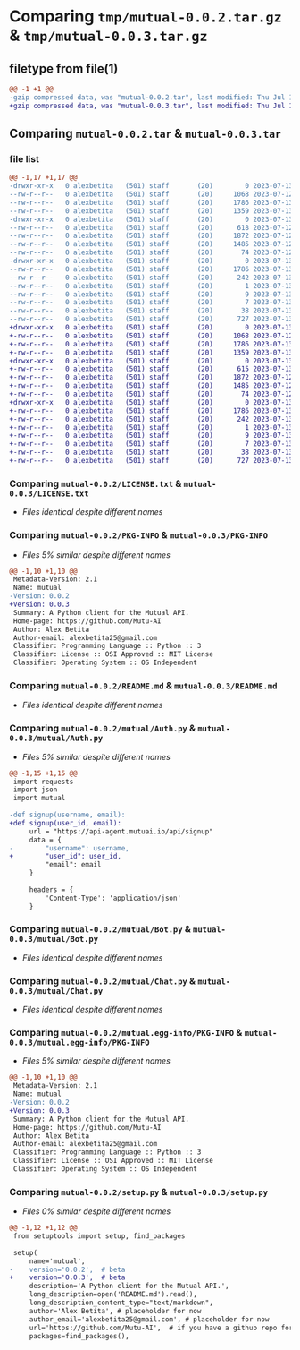 # Comparing `tmp/mutual-0.0.2.tar.gz` & `tmp/mutual-0.0.3.tar.gz`

## filetype from file(1)

```diff
@@ -1 +1 @@
-gzip compressed data, was "mutual-0.0.2.tar", last modified: Thu Jul 13 01:30:05 2023, max compression
+gzip compressed data, was "mutual-0.0.3.tar", last modified: Thu Jul 13 02:57:36 2023, max compression
```

## Comparing `mutual-0.0.2.tar` & `mutual-0.0.3.tar`

### file list

```diff
@@ -1,17 +1,17 @@
-drwxr-xr-x   0 alexbetita   (501) staff       (20)        0 2023-07-13 01:30:05.902041 mutual-0.0.2/
--rw-r--r--   0 alexbetita   (501) staff       (20)     1068 2023-07-12 18:54:58.000000 mutual-0.0.2/LICENSE.txt
--rw-r--r--   0 alexbetita   (501) staff       (20)     1786 2023-07-13 01:30:05.901697 mutual-0.0.2/PKG-INFO
--rw-r--r--   0 alexbetita   (501) staff       (20)     1359 2023-07-13 01:25:22.000000 mutual-0.0.2/README.md
-drwxr-xr-x   0 alexbetita   (501) staff       (20)        0 2023-07-13 01:30:05.900452 mutual-0.0.2/mutual/
--rw-r--r--   0 alexbetita   (501) staff       (20)      618 2023-07-12 21:23:18.000000 mutual-0.0.2/mutual/Auth.py
--rw-r--r--   0 alexbetita   (501) staff       (20)     1872 2023-07-12 21:23:23.000000 mutual-0.0.2/mutual/Bot.py
--rw-r--r--   0 alexbetita   (501) staff       (20)     1485 2023-07-12 21:23:32.000000 mutual-0.0.2/mutual/Chat.py
--rw-r--r--   0 alexbetita   (501) staff       (20)       74 2023-07-12 21:58:57.000000 mutual-0.0.2/mutual/__init__.py
-drwxr-xr-x   0 alexbetita   (501) staff       (20)        0 2023-07-13 01:30:05.901431 mutual-0.0.2/mutual.egg-info/
--rw-r--r--   0 alexbetita   (501) staff       (20)     1786 2023-07-13 01:30:05.000000 mutual-0.0.2/mutual.egg-info/PKG-INFO
--rw-r--r--   0 alexbetita   (501) staff       (20)      242 2023-07-13 01:30:05.000000 mutual-0.0.2/mutual.egg-info/SOURCES.txt
--rw-r--r--   0 alexbetita   (501) staff       (20)        1 2023-07-13 01:30:05.000000 mutual-0.0.2/mutual.egg-info/dependency_links.txt
--rw-r--r--   0 alexbetita   (501) staff       (20)        9 2023-07-13 01:30:05.000000 mutual-0.0.2/mutual.egg-info/requires.txt
--rw-r--r--   0 alexbetita   (501) staff       (20)        7 2023-07-13 01:30:05.000000 mutual-0.0.2/mutual.egg-info/top_level.txt
--rw-r--r--   0 alexbetita   (501) staff       (20)       38 2023-07-13 01:30:05.902094 mutual-0.0.2/setup.cfg
--rw-r--r--   0 alexbetita   (501) staff       (20)      727 2023-07-13 01:29:18.000000 mutual-0.0.2/setup.py
+drwxr-xr-x   0 alexbetita   (501) staff       (20)        0 2023-07-13 02:57:36.720482 mutual-0.0.3/
+-rw-r--r--   0 alexbetita   (501) staff       (20)     1068 2023-07-12 18:54:58.000000 mutual-0.0.3/LICENSE.txt
+-rw-r--r--   0 alexbetita   (501) staff       (20)     1786 2023-07-13 02:57:36.720209 mutual-0.0.3/PKG-INFO
+-rw-r--r--   0 alexbetita   (501) staff       (20)     1359 2023-07-13 01:25:22.000000 mutual-0.0.3/README.md
+drwxr-xr-x   0 alexbetita   (501) staff       (20)        0 2023-07-13 02:57:36.718676 mutual-0.0.3/mutual/
+-rw-r--r--   0 alexbetita   (501) staff       (20)      615 2023-07-13 02:56:49.000000 mutual-0.0.3/mutual/Auth.py
+-rw-r--r--   0 alexbetita   (501) staff       (20)     1872 2023-07-12 21:23:23.000000 mutual-0.0.3/mutual/Bot.py
+-rw-r--r--   0 alexbetita   (501) staff       (20)     1485 2023-07-12 21:23:32.000000 mutual-0.0.3/mutual/Chat.py
+-rw-r--r--   0 alexbetita   (501) staff       (20)       74 2023-07-12 21:58:57.000000 mutual-0.0.3/mutual/__init__.py
+drwxr-xr-x   0 alexbetita   (501) staff       (20)        0 2023-07-13 02:57:36.719752 mutual-0.0.3/mutual.egg-info/
+-rw-r--r--   0 alexbetita   (501) staff       (20)     1786 2023-07-13 02:57:36.000000 mutual-0.0.3/mutual.egg-info/PKG-INFO
+-rw-r--r--   0 alexbetita   (501) staff       (20)      242 2023-07-13 02:57:36.000000 mutual-0.0.3/mutual.egg-info/SOURCES.txt
+-rw-r--r--   0 alexbetita   (501) staff       (20)        1 2023-07-13 02:57:36.000000 mutual-0.0.3/mutual.egg-info/dependency_links.txt
+-rw-r--r--   0 alexbetita   (501) staff       (20)        9 2023-07-13 02:57:36.000000 mutual-0.0.3/mutual.egg-info/requires.txt
+-rw-r--r--   0 alexbetita   (501) staff       (20)        7 2023-07-13 02:57:36.000000 mutual-0.0.3/mutual.egg-info/top_level.txt
+-rw-r--r--   0 alexbetita   (501) staff       (20)       38 2023-07-13 02:57:36.720539 mutual-0.0.3/setup.cfg
+-rw-r--r--   0 alexbetita   (501) staff       (20)      727 2023-07-13 02:57:35.000000 mutual-0.0.3/setup.py
```

### Comparing `mutual-0.0.2/LICENSE.txt` & `mutual-0.0.3/LICENSE.txt`

 * *Files identical despite different names*

### Comparing `mutual-0.0.2/PKG-INFO` & `mutual-0.0.3/PKG-INFO`

 * *Files 5% similar despite different names*

```diff
@@ -1,10 +1,10 @@
 Metadata-Version: 2.1
 Name: mutual
-Version: 0.0.2
+Version: 0.0.3
 Summary: A Python client for the Mutual API.
 Home-page: https://github.com/Mutu-AI
 Author: Alex Betita
 Author-email: alexbetita25@gmail.com
 Classifier: Programming Language :: Python :: 3
 Classifier: License :: OSI Approved :: MIT License
 Classifier: Operating System :: OS Independent
```

### Comparing `mutual-0.0.2/README.md` & `mutual-0.0.3/README.md`

 * *Files identical despite different names*

### Comparing `mutual-0.0.2/mutual/Auth.py` & `mutual-0.0.3/mutual/Auth.py`

 * *Files 5% similar despite different names*

```diff
@@ -1,15 +1,15 @@
 import requests
 import json
 import mutual
 
-def signup(username, email):
+def signup(user_id, email):
     url = "https://api-agent.mutuai.io/api/signup"
     data = {
-        "username": username,
+        "user_id": user_id,
         "email": email
     }
 
     headers = {
         'Content-Type': 'application/json'
     }
```

### Comparing `mutual-0.0.2/mutual/Bot.py` & `mutual-0.0.3/mutual/Bot.py`

 * *Files identical despite different names*

### Comparing `mutual-0.0.2/mutual/Chat.py` & `mutual-0.0.3/mutual/Chat.py`

 * *Files identical despite different names*

### Comparing `mutual-0.0.2/mutual.egg-info/PKG-INFO` & `mutual-0.0.3/mutual.egg-info/PKG-INFO`

 * *Files 5% similar despite different names*

```diff
@@ -1,10 +1,10 @@
 Metadata-Version: 2.1
 Name: mutual
-Version: 0.0.2
+Version: 0.0.3
 Summary: A Python client for the Mutual API.
 Home-page: https://github.com/Mutu-AI
 Author: Alex Betita
 Author-email: alexbetita25@gmail.com
 Classifier: Programming Language :: Python :: 3
 Classifier: License :: OSI Approved :: MIT License
 Classifier: Operating System :: OS Independent
```

### Comparing `mutual-0.0.2/setup.py` & `mutual-0.0.3/setup.py`

 * *Files 0% similar despite different names*

```diff
@@ -1,12 +1,12 @@
 from setuptools import setup, find_packages
 
 setup(
     name='mutual',
-    version='0.0.2',  # beta
+    version='0.0.3',  # beta
     description='A Python client for the Mutual API.',
     long_description=open('README.md').read(),
     long_description_content_type="text/markdown",
     author='Alex Betita', # placeholder for now
     author_email='alexbetita25@gmail.com', # placeholder for now
     url='https://github.com/Mutu-AI',  # if you have a github repo for the package
     packages=find_packages(),
```

